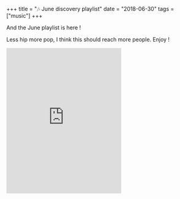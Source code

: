 +++
title = "🎶 June discovery playlist"
date = "2018-06-30"
tags = ["music"]
+++

And the June playlist is here !

Less hip more pop, I think this should reach more people. Enjoy !

<iframe src="https://open.spotify.com/embed/user/11130977231/playlist/4pTwHRWfJrfOSadX2Fb5Rm" width="300" height="380" frameborder="0" allowtransparency="true" allow="encrypted-media"></iframe>